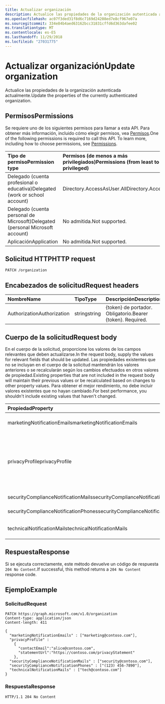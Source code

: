 ```yaml
---
title: Actualizar organización
description: Actualice las propiedades de la organización autenticada actualmente.
ms.openlocfilehash: ac07f3ded31f8d6c7169d24208ed7e8cf967e07a
ms.sourcegitcommit: 334e84b4aed63162bcc31831cffd6d363dafee02
ms.translationtype: MT
ms.contentlocale: es-ES
ms.lasthandoff: 11/29/2018
ms.locfileid: "27031775"
---
```

# <a name="update-organization"></a><span data-ttu-id="6322b-103">Actualizar organización</span><span class="sxs-lookup"><span data-stu-id="6322b-103">Update organization</span></span>

<span data-ttu-id="6322b-104">Actualice las propiedades de la organización autenticada actualmente.</span><span class="sxs-lookup"><span data-stu-id="6322b-104">Update the properties of the currently authenticated organization.</span></span>

## <a name="permissions"></a><span data-ttu-id="6322b-105">Permisos</span><span class="sxs-lookup"><span data-stu-id="6322b-105">Permissions</span></span>

<span data-ttu-id="6322b-p101">Se requiere uno de los siguientes permisos para llamar a esta API. Para obtener más información, incluido cómo elegir permisos, vea [Permisos](/graph/permissions-reference).</span><span class="sxs-lookup"><span data-stu-id="6322b-p101">One of the following permissions is required to call this API. To learn more, including how to choose permissions, see [Permissions](/graph/permissions-reference).</span></span>

|<span data-ttu-id="6322b-108">Tipo de permiso</span><span class="sxs-lookup"><span data-stu-id="6322b-108">Permission type</span></span> | <span data-ttu-id="6322b-109">Permisos (de menos a más privilegiados)</span><span class="sxs-lookup"><span data-stu-id="6322b-109">Permissions (from least to most privileged)</span></span> |
|:--------------------|:---------------------------------------------------------|
|<span data-ttu-id="6322b-110">Delegado (cuenta profesional o educativa)</span><span class="sxs-lookup"><span data-stu-id="6322b-110">Delegated (work or school account)</span></span> | <span data-ttu-id="6322b-111">Directory.AccessAsUser.All</span><span class="sxs-lookup"><span data-stu-id="6322b-111">Directory.AccessAsUser.All</span></span>    |
|<span data-ttu-id="6322b-112">Delegado (cuenta personal de Microsoft)</span><span class="sxs-lookup"><span data-stu-id="6322b-112">Delegated (personal Microsoft account)</span></span> | <span data-ttu-id="6322b-113">No admitida.</span><span class="sxs-lookup"><span data-stu-id="6322b-113">Not supported.</span></span>    |
|<span data-ttu-id="6322b-114">Aplicación</span><span class="sxs-lookup"><span data-stu-id="6322b-114">Application</span></span> | <span data-ttu-id="6322b-115">No admitida.</span><span class="sxs-lookup"><span data-stu-id="6322b-115">Not supported.</span></span> |

## <a name="http-request"></a><span data-ttu-id="6322b-116">Solicitud HTTP</span><span class="sxs-lookup"><span data-stu-id="6322b-116">HTTP request</span></span>

<!-- { "blockType": "ignored" } -->

```http
PATCH /organization

```

## <a name="request-headers"></a><span data-ttu-id="6322b-117">Encabezados de solicitud</span><span class="sxs-lookup"><span data-stu-id="6322b-117">Request headers</span></span>

| <span data-ttu-id="6322b-118">Nombre</span><span class="sxs-lookup"><span data-stu-id="6322b-118">Name</span></span>       | <span data-ttu-id="6322b-119">Tipo</span><span class="sxs-lookup"><span data-stu-id="6322b-119">Type</span></span> | <span data-ttu-id="6322b-120">Descripción</span><span class="sxs-lookup"><span data-stu-id="6322b-120">Description</span></span>|
|:-----------|:------|:----------|
| <span data-ttu-id="6322b-121">Authorization</span><span class="sxs-lookup"><span data-stu-id="6322b-121">Authorization</span></span>  | <span data-ttu-id="6322b-122">string</span><span class="sxs-lookup"><span data-stu-id="6322b-122">string</span></span>  | <span data-ttu-id="6322b-p102">{token} de portador. Obligatorio.</span><span class="sxs-lookup"><span data-stu-id="6322b-p102">Bearer {token}. Required.</span></span> |

## <a name="request-body"></a><span data-ttu-id="6322b-125">Cuerpo de la solicitud</span><span class="sxs-lookup"><span data-stu-id="6322b-125">Request body</span></span>
<span data-ttu-id="6322b-126">En el cuerpo de la solicitud, proporcione los valores de los campos relevantes que deben actualizarse.</span><span class="sxs-lookup"><span data-stu-id="6322b-126">In the request body, supply the values for relevant fields that should be updated.</span></span> <span data-ttu-id="6322b-127">Las propiedades existentes que no se incluyan en el cuerpo de la solicitud mantendrán los valores anteriores o se recalcularán según los cambios efectuados en otros valores de propiedad.</span><span class="sxs-lookup"><span data-stu-id="6322b-127">Existing properties that are not included in the request body will maintain their previous values or be recalculated based on changes to other property values.</span></span> <span data-ttu-id="6322b-128">Para obtener el mejor rendimiento, no debe incluir valores existentes que no hayan cambiado.</span><span class="sxs-lookup"><span data-stu-id="6322b-128">For best performance, you shouldn't include existing values that haven't changed.</span></span>

| <span data-ttu-id="6322b-129">Propiedad</span><span class="sxs-lookup"><span data-stu-id="6322b-129">Property</span></span>     | <span data-ttu-id="6322b-130">Tipo</span><span class="sxs-lookup"><span data-stu-id="6322b-130">Type</span></span>   |<span data-ttu-id="6322b-131">Descripción</span><span class="sxs-lookup"><span data-stu-id="6322b-131">Description</span></span>|
|:---------------|:--------|:----------|
|<span data-ttu-id="6322b-132">marketingNotificationEmails</span><span class="sxs-lookup"><span data-stu-id="6322b-132">marketingNotificationEmails</span></span>|<span data-ttu-id="6322b-133">Colección String</span><span class="sxs-lookup"><span data-stu-id="6322b-133">String collection</span></span>|                                        <span data-ttu-id="6322b-134">**Notas**: No admite valores NULL.</span><span class="sxs-lookup"><span data-stu-id="6322b-134">**Notes**: not nullable.</span></span>            |
|<span data-ttu-id="6322b-135">privacyProfile</span><span class="sxs-lookup"><span data-stu-id="6322b-135">privacyProfile</span></span>|[<span data-ttu-id="6322b-136">privacyProfile</span><span class="sxs-lookup"><span data-stu-id="6322b-136">privacyProfile</span></span>](../resources/privacyprofile.md)|<span data-ttu-id="6322b-137">Perfil de privacidad de una organización (establecer statementUrl y contactEmail).</span><span class="sxs-lookup"><span data-stu-id="6322b-137">The privacy profile of an organization (set statementUrl and contactEmail).</span></span>            |
|<span data-ttu-id="6322b-138">securityComplianceNotificationMails</span><span class="sxs-lookup"><span data-stu-id="6322b-138">securityComplianceNotificationMails</span></span>|<span data-ttu-id="6322b-139">Colección String</span><span class="sxs-lookup"><span data-stu-id="6322b-139">String collection</span></span>||
|<span data-ttu-id="6322b-140">securityComplianceNotificationPhones</span><span class="sxs-lookup"><span data-stu-id="6322b-140">securityComplianceNotificationPhones</span></span>|<span data-ttu-id="6322b-141">Colección String</span><span class="sxs-lookup"><span data-stu-id="6322b-141">String collection</span></span>||
|<span data-ttu-id="6322b-142">technicalNotificationMails</span><span class="sxs-lookup"><span data-stu-id="6322b-142">technicalNotificationMails</span></span>|<span data-ttu-id="6322b-143">Colección String</span><span class="sxs-lookup"><span data-stu-id="6322b-143">String collection</span></span>|                                        <span data-ttu-id="6322b-144">**Notas**: No admite valores NULL.</span><span class="sxs-lookup"><span data-stu-id="6322b-144">**Notes**: not nullable.</span></span>            |

## <a name="response"></a><span data-ttu-id="6322b-145">Respuesta</span><span class="sxs-lookup"><span data-stu-id="6322b-145">Response</span></span>

<span data-ttu-id="6322b-146">Si se ejecuta correctamente, este método devuelve un código de respuesta `204 No Content`.</span><span class="sxs-lookup"><span data-stu-id="6322b-146">If successful, this method returns a `204 No Content` response code.</span></span>

## <a name="example"></a><span data-ttu-id="6322b-147">Ejemplo</span><span class="sxs-lookup"><span data-stu-id="6322b-147">Example</span></span>

### <a name="request"></a><span data-ttu-id="6322b-148">Solicitud</span><span class="sxs-lookup"><span data-stu-id="6322b-148">Request</span></span>

<!-- {
  "blockType": "request",
  "name": "update_organization"
}-->

```http
PATCH https://graph.microsoft.com/v1.0/organization
Content-type: application/json
Content-length: 411

{
  "marketingNotificationEmails" : ["marketing@contoso.com"],
  "privacyProfile" :
    {
      "contactEmail":"alice@contoso.com",
      "statementUrl":"https://contoso.com/privacyStatement"
    },
  "securityComplianceNotificationMails" : ["security@contoso.com"],
  "securityComplianceNotificationPhones" : ["(123) 456-7890"],
  "technicalNotificationMails" : ["tech@contoso.com"]
}
```

### <a name="response"></a><span data-ttu-id="6322b-149">Respuesta</span><span class="sxs-lookup"><span data-stu-id="6322b-149">Response</span></span>

<!-- {
  "blockType": "response",
  "truncated": true,
  "@odata.type": "microsoft.graph.organization"
} -->

```http
HTTP/1.1 204 No Content
```

<!-- uuid: 8fcb5dbc-d5aa-4681-8e31-b001d5168d79
2015-10-25 14:57:30 UTC -->
<!-- {
  "type": "#page.annotation",
  "description": "Update organization",
  "keywords": "",
  "section": "documentation",
  "tocPath": ""
}-->
